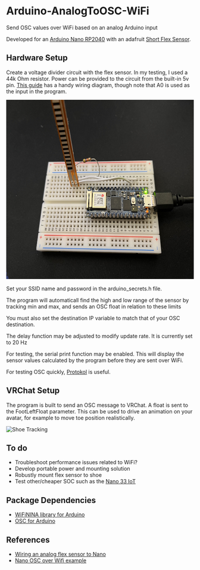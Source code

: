 # Arduino-AnalogToOSC-WiFi
Send OSC values over WiFi based on an analog Arduino input

Developed for an [Arduino Nano RP2040](https://store-usa.arduino.cc/products/arduino-nano-rp2040-connect-with-headers) with an adafruit [Short Flex Sensor](https://www.adafruit.com/product/1070). 

## Hardware Setup
Create a voltage divider circuit with the flex sensor. In my testing, I used a 44k Ohm resistor. Power can be provided to the circuit from the built-in 5v pin. [This guide](https://www.instructables.com/Flex-Sensors-With-Arduino/) has a handy wiring diagram, though note that A0 is used as the input in the program.

<img src="https://raw.githubusercontent.com/katruud/Arduino-AnalogToOSC-WiFi/main/images/wiring.jpg" width="640" height="480">

Set your SSID name and password in the arduino_secrets.h file.

The program will automaticall find the high and low range of the sensor by tracking min and max, and sends an OSC float in relation to these limits

You must also set the destination IP variable to match that of your OSC destination. 

The delay function may be adjusted to modify update rate. It is currently set to 20 Hz

For testing, the serial print function may be enabled. This will display the sensor values calculated by the program before they are sent over WiFi.

For testing OSC quickly, [Protokol](https://hexler.net/protokol) is useful. 

## VRChat Setup

The program is built to send an OSC message to VRChat. A float is sent to the FootLeftFloat parameter. This can be used to drive an animation on your avatar, for example to move toe position realistically.

![Shoe Tracking](images/vrchat-example.gif)

## To do

- Troubleshoot performance issues related to WiFi?
- Develop portable power and mounting solution
- Robustly mount flex sensor to shoe
- Test other/cheaper SOC such as the [Nano 33 IoT](https://store-usa.arduino.cc/products/arduino-nano-33-iot-with-headers)

## Package Dependencies 
- [WiFiNINA library for Arduino](https://github.com/arduino-libraries/WiFiNINA)
- [OSC for Arduino](https://github.com/CNMAT/OSC)

## References
- [Wiring an analog flex sensor to Nano](https://www.instructables.com/Flex-Sensors-With-Arduino/)
- [Nano OSC over Wifi example](https://forum.arduino.cc/t/arduino-nano-iot-keeps-breaking-connection-with-wifi-module-failed/972559)
